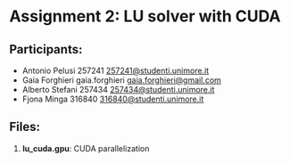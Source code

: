 # Assignment 2: LU solver with CUDA
## Participants:
- Antonio Pelusi 257241 257241@studenti.unimore.it
- Gaia Forghieri gaia.forghieri gaia.forghieri@gmail.com
- Alberto Stefani 257434 257434@studenti.unimore.it
- Fjona Minga 316840 316840@studenti.unimore.it

## Files:
1. **lu_cuda.gpu**: CUDA parallelization
